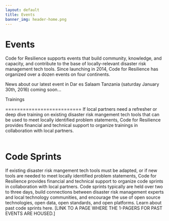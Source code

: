 ```yaml
---
layout: default
title: Events
banner_img: header-home.png
---
```


Events
==========================
Code for Resilience supports events that build community, knowledge, and capacity, and contribute to the base of locally-relevant disaster risk management tech tools. Since launching in 2014, Code for Resilience has organized over a dozen events on four continents. <br/>

News about our latest event in Dar es Salaam Tanzania (saturday January 30th, 2016) coming soon...

<p>Trainings<p>
==========================
If local partners need a refresher or deep dive training on existing disaster risk mangement tech tools that can be used to meet locally identified problem statements, Code for Resilience provides financial and technical support to organize trainings in collaboration with local partners. <br/><br/>


Code Sprints
==========================
If existing disaster risk mangement tech tools must be adapted, or if new tools are needed to meet locally identified problem statements, Code for Resilience provides financial and technical support to organize code sprints in collaboration with local partners. Code sprints typically are held over two to three days, build connections between disaster risk management experts and local technology communities, and encourage the use of open source technologies, open data, open standards, and open platforms. Learn about past code sprints here. [LINK TO A PAGE WHERE THE 1-PAGERS FOR PAST EVENTS ARE HOUSED.]
